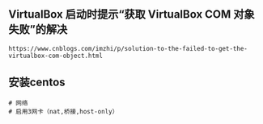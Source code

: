 ## VirtualBox 启动时提示“获取 VirtualBox COM 对象失败”的解决
```
https://www.cnblogs.com/imzhi/p/solution-to-the-failed-to-get-the-virtualbox-com-object.html
```
## 安装centos
```shell script
# 网络
# 启用3网卡（nat,桥接,host-only）
```